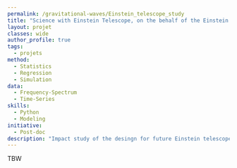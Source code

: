 ```yaml
---
permalink: /gravitational-waves/Einstein_telescope_study
title: "Science with Einstein Telescope, on the behalf of the Einstein Telescope collaboration"
layout: projet
classes: wide
author_profile: true
tags: 
  - projets
method: 
  - Statistics
  - Regression
  - Simulation
data: 
  - Frequency-Spectrum
  - Time-Series
skills: 
  - Python
  - Modeling
initiative: 
  - Post-doc
description: "Impact study of the desingn for future Einstein telescope on future gravitational wave observations. A Princess study."
---
```

TBW
